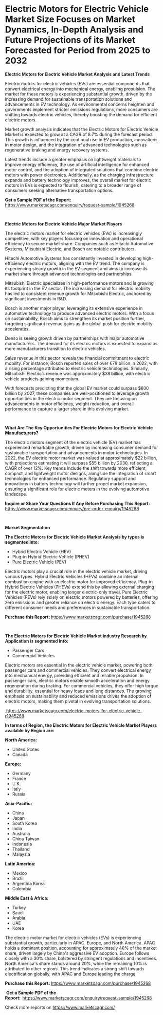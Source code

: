 <p><h1>Electric Motors for Electric Vehicle Market Size Focuses on Market Dynamics, In-Depth Analysis and Future Projections of its Market Forecasted for Period from 2025 to 2032</h1></p><p><strong>Electric Motors for Electric Vehicle Market Analysis and Latest Trends</strong></p>
<p><p>Electric motors for electric vehicles (EVs) are essential components that convert electrical energy into mechanical energy, enabling propulsion. The market for these motors is experiencing substantial growth, driven by the increasing demand for sustainable transportation solutions and advancements in EV technology. As environmental concerns heighten and governments implement stricter emissions regulations, more consumers are shifting towards electric vehicles, thereby boosting the demand for efficient electric motors.</p><p>Market growth analysis indicates that the Electric Motors for Electric Vehicle Market is expected to grow at a CAGR of 8.7% during the forecast period. This growth is influenced by the continual rise in EV production, innovations in motor design, and the integration of advanced technologies such as regenerative braking and energy recovery systems. </p><p>Latest trends include a greater emphasis on lightweight materials to improve energy efficiency, the use of artificial intelligence for enhanced motor control, and the adoption of integrated solutions that combine electric motors with power electronics. Additionally, as the charging infrastructure expands and battery technology improves, the overall market for electric motors in EVs is expected to flourish, catering to a broader range of consumers seeking alternative transportation options.</p></p>
<p><strong>Get a Sample PDF of the Report:&nbsp;</strong> <a href="https://www.marketscagr.com/enquiry/request-sample/1945268?utm_campaign=2014&utm_medium=2&utm_source=Github&utm_content=ia&utm_term=10022025&utm_id=electric-motors-for-electric-vehicle">https://www.marketscagr.com/enquiry/request-sample/1945268</a></p>
<p>&nbsp;</p>
<p><strong>Electric Motors for Electric Vehicle Major Market Players</strong></p>
<p><p>The electric motors market for electric vehicles (EVs) is increasingly competitive, with key players focusing on innovation and operational efficiency to secure market share. Companies such as Hitachi Automotive Systems, Mitsubishi Electric, and Bosch are notable contributors.</p><p>Hitachi Automotive Systems has consistently invested in developing high-efficiency electric motors, aligning with the EV trend. The company is experiencing steady growth in the EV segment and aims to increase its market share through advanced technologies and partnerships.</p><p>Mitsubishi Electric specializes in high-performance motors and is growing its footprint in the EV sector. The increasing demand for electric mobility has led to consistent revenue growth for Mitsubishi Electric, anchored by significant investments in R&D.</p><p>Bosch is another major player, leveraging its extensive experience in automotive technology to produce advanced electric motors. With a focus on sustainability, Bosch aims to strengthen its market position further, targeting significant revenue gains as the global push for electric mobility accelerates.</p><p>Denso is seeing growth driven by partnerships with major automotive manufacturers. The demand for its electric motors is expected to expand as more manufacturers transition to electric vehicles.</p><p>Sales revenue in this sector reveals the financial commitment to electric mobility. For instance, Bosch reported sales of over €78 billion in 2022, with a rising percentage attributed to electric vehicle technologies. Similarly, Mitsubishi Electric’s revenue was approximately $38 billion, with electric vehicle products gaining momentum.</p><p>With forecasts predicting that the global EV market could surpass $800 billion by 2027, these companies are well-positioned to leverage growth opportunities in the electric motor segment. They are focusing on advancements in motor efficiency, weight reduction, and overall performance to capture a larger share in this evolving market.</p></p>
<p>&nbsp;</p>
<p><strong>What Are The Key Opportunities For Electric Motors for Electric Vehicle Manufacturers?</strong></p>
<p><p>The electric motors segment of the electric vehicle (EV) market has experienced remarkable growth, driven by increasing consumer demand for sustainable transportation and advancements in motor technologies. In 2022, the EV electric motor market was valued at approximately $22 billion, with projections estimating it will surpass $55 billion by 2030, reflecting a CAGR of over 12%. Key trends include the shift towards more efficient, compact, and lightweight motor designs, alongside the integration of smart technologies for enhanced performance. Regulatory support and innovations in battery technology will further propel market expansion, ensuring a significant role for electric motors in the evolving automotive landscape.</p></p>
<p><strong>Inquire or Share Your Questions If Any Before Purchasing This Report:</strong> <a href="https://www.marketscagr.com/enquiry/pre-order-enquiry/1945268?utm_campaign=2014&utm_medium=2&utm_source=Github&utm_content=ia&utm_term=10022025&utm_id=electric-motors-for-electric-vehicle">https://www.marketscagr.com/enquiry/pre-order-enquiry/1945268</a></p>
<p>&nbsp;</p>
<p><strong>Market Segmentation</strong></p>
<p><strong>The Electric Motors for Electric Vehicle Market Analysis by types is segmented into:</strong></p>
<p><ul><li>Hybrid Electric Vehicle (HEV)</li><li>Plug-in Hybrid Electric Vehicle (PHEV)</li><li>Pure Electric Vehicle (PEV)</li></ul></p>
<p><p>Electric motors play a crucial role in the electric vehicle market, driving various types. Hybrid Electric Vehicles (HEVs) combine an internal combustion engine with an electric motor for improved efficiency. Plug-in Hybrid Electric Vehicles (PHEVs) extend this by allowing external charging for the electric motor, enabling longer electric-only travel. Pure Electric Vehicles (PEVs) rely solely on electric motors powered by batteries, offering zero emissions and greater reliance on electric energy. Each type caters to different consumer needs and preferences in sustainable transportation.</p></p>
<p><strong>Purchase this Report:&nbsp;</strong><a href="https://www.marketscagr.com/purchase/1945268?utm_campaign=2014&utm_medium=2&utm_source=Github&utm_content=ia&utm_term=10022025&utm_id=electric-motors-for-electric-vehicle">https://www.marketscagr.com/purchase/1945268</a></p>
<p>&nbsp;</p>
<p><strong>The Electric Motors for Electric Vehicle Market Industry Research by Application is segmented into:</strong></p>
<p><ul><li>Passenger Cars</li><li>Commercial Vehicles</li></ul></p>
<p><p>Electric motors are essential in the electric vehicle market, powering both passenger cars and commercial vehicles. They convert electrical energy into mechanical energy, providing efficient and reliable propulsion. In passenger cars, electric motors enable smooth acceleration and energy regeneration during braking. For commercial vehicles, they offer high torque and durability, essential for heavy loads and long distances. The growing emphasis on sustainability and reduced emissions drives the adoption of electric motors, making them pivotal in evolving transportation solutions.</p></p>
<p><a href="https://www.marketscagr.com/electric-motors-for-electric-vehicle-r1945268?utm_campaign=2014&utm_medium=2&utm_source=Github&utm_content=ia&utm_term=10022025&utm_id=electric-motors-for-electric-vehicle">&nbsp;https://www.marketscagr.com/electric-motors-for-electric-vehicle-r1945268</a></p>
<p><strong>In terms of Region, the Electric Motors for Electric Vehicle Market Players available by Region are:</strong></p>
<p>
    <p> <strong> North America: </strong>
        <ul>
            <li>United States</li>
            <li>Canada</li>
        </ul>
        </p> 
    <p> <strong> Europe: </strong>
        <ul>
            <li>Germany</li>
            <li>France</li>
            <li>U.K.</li>
            <li>Italy</li>
            <li>Russia</li>
        </ul>
        </p> 
    <p> <strong> Asia-Pacific: </strong>
        <ul>
            <li>China</li>
            <li>Japan</li>
            <li>South Korea</li>
            <li>India</li>
            <li>Australia</li>
            <li>China Taiwan</li>
            <li>Indonesia</li>
            <li>Thailand</li>
            <li>Malaysia</li>
        </ul>
        </p> 
    <p> <strong> Latin America: </strong>
        <ul>
            <li>Mexico</li>
            <li>Brazil</li>
            <li>Argentina Korea</li>
            <li>Colombia</li>
        </ul>
        </p> 
    <p> <strong> Middle East & Africa: </strong>
        <ul>
            <li>Turkey</li>
            <li>Saudi</li>
            <li>Arabia</li>
            <li>UAE</li>
            <li>Korea</li>
        </ul>
    </p>
    </p>
<p><p>The electric motor market for electric vehicles (EVs) is experiencing substantial growth, particularly in APAC, Europe, and North America. APAC holds a dominant position, accounting for approximately 40% of the market share, driven largely by China's aggressive EV adoption. Europe follows closely with a 30% share, bolstered by stringent regulations and incentives. North America's share stands around 20%, while the remaining 10% is attributed to other regions. This trend indicates a strong shift towards electrification globally, with APAC and Europe leading the charge.</p></p>
<p><strong>Purchase this Report: </strong><a href="https://www.marketscagr.com/purchase/1945268?utm_campaign=2014&utm_medium=2&utm_source=Github&utm_content=ia&utm_term=10022025&utm_id=electric-motors-for-electric-vehicle">https://www.marketscagr.com/purchase/1945268</a></p>
<p>&nbsp;<strong>Get a Sample PDF of the Report:&nbsp;&nbsp;</strong><a href="https://www.marketscagr.com/enquiry/request-sample/1945268?utm_campaign=2014&utm_medium=2&utm_source=Github&utm_content=ia&utm_term=10022025&utm_id=electric-motors-for-electric-vehicle">https://www.marketscagr.com/enquiry/request-sample/1945268</a></p>
<p><strong></strong></p>
<p>Check more reports on <a href="https://www.marketscagr.com/?utm_campaign=2014&utm_medium=2&utm_source=Github&utm_content=ia&utm_term=10022025&utm_id=electric-motors-for-electric-vehicle">https://www.marketscagr.com/</a></p>